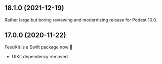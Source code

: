 ## 18.1.0 (2021-12-19)

Rather large but boring reviewing and modernizing release for Podest 10.0.

## 17.0.0 (2020-11-22)

FeedKit is a Swift package now 🙌

- UIKit dependency removed
